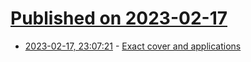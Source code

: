# [Published on 2023-02-17](index.md)

* [2023-02-17, 23:07:21](https://news.ycombinator.com/item?id=34841844) - [Exact cover and applications](https://louisabraham.github.io/articles/exact-cover)
